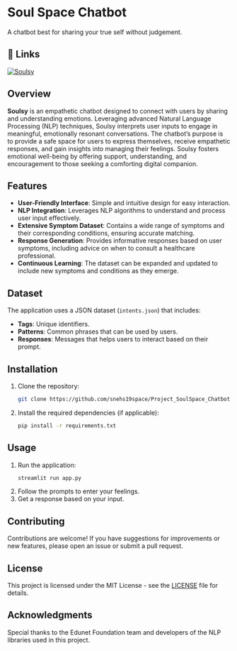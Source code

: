 # Soul Space Chatbot
A chatbot best for sharing your true self without judgement.

## 🔗 Links
[![Soulsy](https://img.shields.io/badge/-Streamlit-FF4B4B?style=flat&logo=streamlit&logoColor=white)](https://soulsy.streamlit.app/)

## Overview

**Soulsy** is an empathetic chatbot designed to connect with users by sharing and understanding emotions. Leveraging advanced Natural Language Processing (NLP) techniques, Soulsy interprets user inputs to engage in meaningful, emotionally resonant conversations. The chatbot’s purpose is to provide a safe space for users to express themselves, receive empathetic responses, and gain insights into managing their feelings. Soulsy fosters emotional well-being by offering support, understanding, and encouragement to those seeking a comforting digital companion.

## Features

- **User-Friendly Interface**: Simple and intuitive design for easy interaction.
- **NLP Integration**: Leverages NLP algorithms to understand and process user input effectively.
- **Extensive Symptom Dataset**: Contains a wide range of symptoms and their corresponding conditions, ensuring accurate matching.
- **Response Generation**: Provides informative responses based on user symptoms, including advice on when to consult a healthcare professional.
- **Continuous Learning**: The dataset can be expanded and updated to include new symptoms and conditions as they emerge.

## Dataset

The application uses a JSON dataset (`intents.json`) that includes:

- **Tags**: Unique identifiers.
- **Patterns**: Common phrases that can be used by users.
- **Responses**: Messages that helps users to interact based on their prompt.

## Installation

1. Clone the repository:
   ```bash
   git clone https://github.com/snehs19space/Project_SoulSpace_Chatbot.git
   ```

2. Install the required dependencies (if applicable):
   ```bash
   pip install -r requirements.txt
   ```

## Usage

1. Run the application:
   ```bash
   streamlit run app.py
   ```
2. Follow the prompts to enter your feelings.
3. Get a response based on your input.

## Contributing
Contributions are welcome! If you have suggestions for improvements or new features, please open an issue or submit a pull request.

## License
This project is licensed under the MIT License - see the [LICENSE](LICENSE) file for details.

## Acknowledgments
Special thanks to the Edunet Foundation team  and developers of the NLP libraries used in this project.
